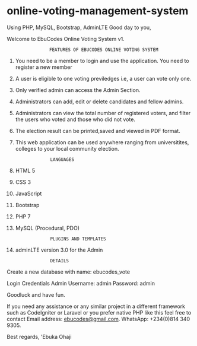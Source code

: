 # online-voting-management-system
Using PHP, MySQL, Bootstrap, AdminLTE
Good day to you, 

Welcome to EbuCodes Online Voting System v1.

                    FEATURES OF EBUCODES ONLINE VOTING SYSTEM
1. You need to be a member to login and use the application. You need to register a new member 
2. A user is eligible to one voting previledges i.e, a user can vote only one.
3. Only verified admin can access the Admin Section.
4. Administrators can add, edit or delete candidates and fellow admins.
5. Administrators can view the total number of registered voters, and filter the users who voted and those who did not vote.
6. The election result can be printed,saved and viewed in PDF format.
7. This web application can be used anywhere ranging from universitites, colleges to your local community election.

                    LANGUAGES
1. HTML 5
2. CSS 3
3. JavaScript
4. Bootstrap
5. PHP 7 
6. MySQL (Procedural, PDO)

                    PLUGINS AND TEMPLATES
1. adminLTE version 3.0 for the Admin


                    DETAILS
Create a new database with name: ebucodes_vote

Login Credentials
Admin
Username: admin
Password: admin

Goodluck and have fun. 

If you need any assistance or any similar project in a different framework such as CodeIgniter or Laravel or you prefer native PHP like this feel free to contact 
Email address: ebucodes@gmail.com.
WhatsApp: +234(0)814 340 9305.
 
Best regards, 
'Ebuka Ohaji
